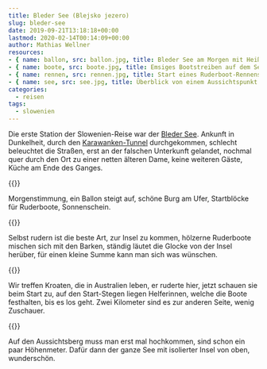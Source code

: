 ```yaml
---
title: Bleder See (Blejsko jezero)
slug: bleder-see
date: 2019-09-21T13:18:18+00:00
lastmod: 2020-02-14T00:14:09+00:00
author: Mathias Wellner
resources: 
- { name: ballon, src: ballon.jpg, title: Bleder See am Morgen mit Heißluftballon }
- { name: boote, src: boote.jpg, title: Emsiges Bootstreiben auf dem See }
- { name: rennen, src: rennen.jpg, title: Start eines Ruderboot-Rennens }
- { name: see, src: see.jpg, title: Überblick von einem Aussichtspunkt }
categories:
  - reisen
tags:
  - slowenien
---
```

Die erste Station der Slowenien-Reise war der [Bleder See](https://de.wikipedia.org/wiki/Bleder_See). Ankunft in Dunkelheit, durch den [Karawanken-Tunnel](https://de.wikipedia.org/wiki/Karawankentunnel_(Autobahn)) durchgekommen, schlecht beleuchtet die Straßen, erst an der falschen Unterkunft gelandet, nochmal quer durch den Ort zu einer netten älteren Dame, keine weiteren Gäste, Küche am Ende des Ganges. 

{{<responsive-image name="ballon">}}

Morgenstimmung, ein Ballon steigt auf, schöne Burg am Ufer, Startblöcke für Ruderboote, Sonnenschein.

{{<responsive-image name="boote">}}

Selbst rudern ist die beste Art, zur Insel zu kommen, hölzerne Ruderboote mischen sich mit den Barken, ständig läutet die Glocke von der Insel herüber, für einen kleine Summe kann man sich was wünschen.

{{<responsive-image name="rennen">}}

Wir treffen Kroaten, die in Australien leben, er ruderte hier, jetzt schauen sie beim Start zu, auf den Start-Stegen liegen Helferinnen, welche die Boote festhalten, bis es los geht. Zwei Kilometer sind es zur anderen Seite, wenig Zuschauer.

{{<responsive-image name="see">}}

Auf den Aussichtsberg muss man erst mal hochkommen, sind schon ein paar Höhenmeter. Dafür dann der ganze See mit isolierter Insel von oben, wunderschön. 